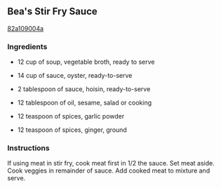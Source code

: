 ## Bea's Stir Fry Sauce

[82a109004a](http://www.food.com/recipe/beas-stir-fry-sauce-415873)

### Ingredients

 - 12 cup of soup, vegetable broth, ready to serve

 - 14 cup of sauce, oyster, ready-to-serve

 - 2 tablespoon of sauce, hoisin, ready-to-serve

 - 12 tablespoon of oil, sesame, salad or cooking

 - 12 teaspoon of spices, garlic powder

 - 12 teaspoon of spices, ginger, ground

### Instructions

If using meat in stir fry, cook meat first in 1/2 the sauce. Set meat aside. Cook veggies in remainder of sauce. Add cooked meat to mixture and serve.